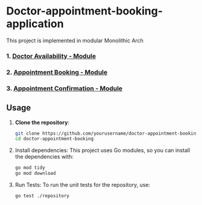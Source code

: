 # Doctor-appointment-booking-application
This project is implemented in modular Monolithic Arch
### 1. [Doctor Availability - Module](./doctor_availability)
### 2. [Appointment Booking - Module](./appointment)
### 3. [Appointment Confirmation - Module](./appointment_confirmation)

## Usage

1. **Clone the repository**:
   ```bash
   git clone https://github.com/yourusername/doctor-appointment-booking.git
   cd doctor-appointment-booking

2. Install dependencies: This project uses Go modules, so you can install the dependencies with:
    ```bash
   go mod tidy
   go mod download

3. Run Tests: To run the unit tests for the repository, use:
    ```bash
   go test ./repository
